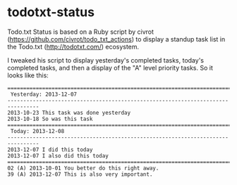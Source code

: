 todotxt-status
==============

Todo.txt Status is based on a Ruby script by civrot (https://github.com/civrot/todo_txt_actions) to display a standup task list in the Todo.txt (http://todotxt.com/) ecosystem.

I tweaked his script to display yesterday's completed tasks, today's completed tasks, and then a display of the "A" level priority tasks. So it looks like this:

```
================================================================================
 Yesterday: 2013-12-07
--------------------------------------------------------------------------------
2013-10-23 This task was done yesterday
2013-10-18 So was this task
================================================================================
 Today: 2013-12-08
--------------------------------------------------------------------------------
2013-12-07 I did this today
2013-12-07 I also did this today
================================================================================
02 (A) 2013-10-01 You better do this right away.
39 (A) 2013-12-07 This is also very important.

```
